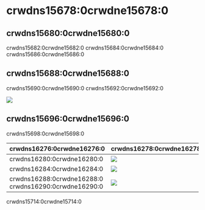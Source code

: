 # crwdns15678:0crwdne15678:0

## crwdns15680:0crwdne15680:0

crwdns15682:0crwdne15682:0 crwdns15684:0crwdne15684:0 crwdns15686:0crwdne15686:0

## crwdns15688:0crwdne15688:0

crwdns15690:0crwdne15690:0 crwdns15692:0crwdne15692:0

![](crwdns15694:0crwdne15694:0)

## crwdns15696:0crwdne15696:0

crwdns15698:0crwdne15698:0

 | crwdns16276:0crwdne16276:0                            | crwdns16278:0crwdne16278:0      |
 | ----------------------------------------------------- | ------------------------------- |
 | crwdns16280:0crwdne16280:0                            | ![](crwdns16282:0crwdne16282:0) |
 | crwdns16284:0crwdne16284:0                            | ![](crwdns16286:0crwdne16286:0) |
 | crwdns16288:0crwdne16288:0 crwdns16290:0crwdne16290:0 | ![](crwdns16292:0crwdne16292:0) |


crwdns15714:0crwdne15714:0